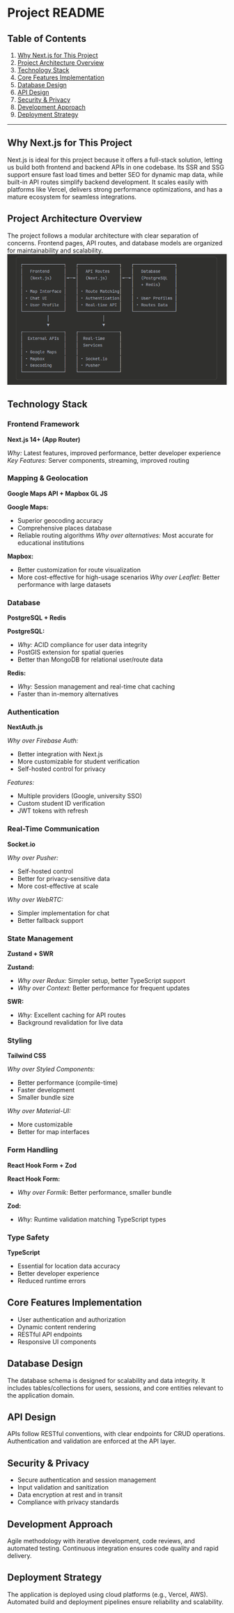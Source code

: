 # Project README

## Table of Contents
1. [Why Next.js for This Project](#why-nextjs-for-this-project)
2. [Project Architecture Overview](#project-architecture-overview)
3. [Technology Stack](#technology-stack)
4. [Core Features Implementation](#core-features-implementation)
5. [Database Design](#database-design)
6. [API Design](#api-design)
7. [Security & Privacy](#security--privacy)
8. [Development Approach](#development-approach)
9. [Deployment Strategy](#deployment-strategy)

---

## Why Next.js for This Project
Next.js is ideal for this project because it offers a full-stack solution, letting us build both frontend and backend APIs in one codebase. Its SSR and SSG support ensure fast load times and better SEO for dynamic map data, while built-in API routes simplify backend development. It scales easily with platforms like Vercel, delivers strong performance optimizations, and has a mature ecosystem for seamless integrations.

## Project Architecture Overview
The project follows a modular architecture with clear separation of concerns. Frontend pages, API routes, and database models are organized for maintainability and scalability.
	![Project Architecture Diagram](attachments/architecture-diagram.png)
## Technology Stack
### Frontend Framework
**Next.js 14+ (App Router)**

*Why:* Latest features, improved performance, better developer experience
*Key Features:* Server components, streaming, improved routing

### Mapping & Geolocation
**Google Maps API + Mapbox GL JS**

**Google Maps:**
- Superior geocoding accuracy
- Comprehensive places database
- Reliable routing algorithms
*Why over alternatives:* Most accurate for educational institutions

**Mapbox:**
- Better customization for route visualization
- More cost-effective for high-usage scenarios
*Why over Leaflet:* Better performance with large datasets

### Database
**PostgreSQL + Redis**

**PostgreSQL:**
- *Why:* ACID compliance for user data integrity
- PostGIS extension for spatial queries
- Better than MongoDB for relational user/route data

**Redis:**
- *Why:* Session management and real-time chat caching
- Faster than in-memory alternatives

### Authentication
**NextAuth.js**

*Why over Firebase Auth:*
- Better integration with Next.js
- More customizable for student verification
- Self-hosted control for privacy

*Features:*
- Multiple providers (Google, university SSO)
- Custom student ID verification
- JWT tokens with refresh

### Real-Time Communication
**Socket.io**

*Why over Pusher:*
- Self-hosted control
- Better for privacy-sensitive data
- More cost-effective at scale

*Why over WebRTC:*
- Simpler implementation for chat
- Better fallback support

### State Management
**Zustand + SWR**

**Zustand:**
- *Why over Redux:* Simpler setup, better TypeScript support
- *Why over Context:* Better performance for frequent updates

**SWR:**
- *Why:* Excellent caching for API routes
- Background revalidation for live data

### Styling
**Tailwind CSS**

*Why over Styled Components:*
- Better performance (compile-time)
- Faster development
- Smaller bundle size

*Why over Material-UI:*
- More customizable
- Better for map interfaces

### Form Handling
**React Hook Form + Zod**

**React Hook Form:**
- *Why over Formik:* Better performance, smaller bundle

**Zod:**
- *Why:* Runtime validation matching TypeScript types

### Type Safety
**TypeScript**

- Essential for location data accuracy
- Better developer experience
- Reduced runtime errors
## Core Features Implementation
- User authentication and authorization
- Dynamic content rendering
- RESTful API endpoints
- Responsive UI components

## Database Design
The database schema is designed for scalability and data integrity. It includes tables/collections for users, sessions, and core entities relevant to the application domain.

## API Design
APIs follow RESTful conventions, with clear endpoints for CRUD operations. Authentication and validation are enforced at the API layer.

## Security & Privacy
- Secure authentication and session management
- Input validation and sanitization
- Data encryption at rest and in transit
- Compliance with privacy standards

## Development Approach
Agile methodology with iterative development, code reviews, and automated testing. Continuous integration ensures code quality and rapid delivery.

## Deployment Strategy
The application is deployed using cloud platforms (e.g., Vercel, AWS). Automated build and deployment pipelines ensure reliability and scalability.
